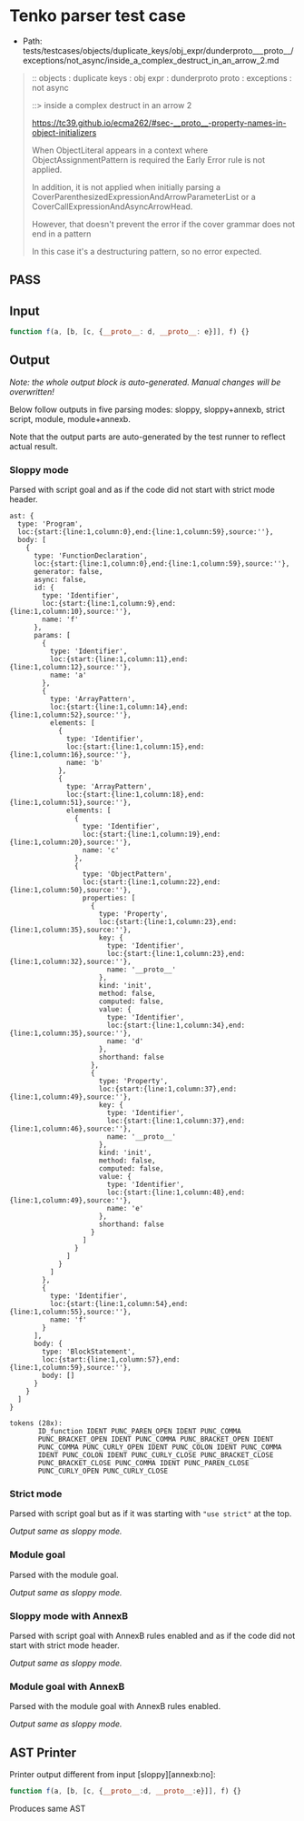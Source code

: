 # Tenko parser test case

- Path: tests/testcases/objects/duplicate_keys/obj_expr/dunderproto___proto__/exceptions/not_async/inside_a_complex_destruct_in_an_arrow_2.md

> :: objects : duplicate keys : obj expr : dunderproto proto : exceptions : not async
>
> ::> inside a complex destruct in an arrow 2
>
> https://tc39.github.io/ecma262/#sec-__proto__-property-names-in-object-initializers
>
> When ObjectLiteral appears in a context where ObjectAssignmentPattern is required the Early Error rule is not applied.
>
> In addition, it is not applied when initially parsing a CoverParenthesizedExpressionAndArrowParameterList or a CoverCallExpressionAndAsyncArrowHead.
>
> However, that doesn't prevent the error if the cover grammar does not end in a pattern
>
> In this case it's a destructuring pattern, so no error expected.

## PASS

## Input

`````js
function f(a, [b, [c, {__proto__: d, __proto__: e}]], f) {}
`````

## Output

_Note: the whole output block is auto-generated. Manual changes will be overwritten!_

Below follow outputs in five parsing modes: sloppy, sloppy+annexb, strict script, module, module+annexb.

Note that the output parts are auto-generated by the test runner to reflect actual result.

### Sloppy mode

Parsed with script goal and as if the code did not start with strict mode header.

`````
ast: {
  type: 'Program',
  loc:{start:{line:1,column:0},end:{line:1,column:59},source:''},
  body: [
    {
      type: 'FunctionDeclaration',
      loc:{start:{line:1,column:0},end:{line:1,column:59},source:''},
      generator: false,
      async: false,
      id: {
        type: 'Identifier',
        loc:{start:{line:1,column:9},end:{line:1,column:10},source:''},
        name: 'f'
      },
      params: [
        {
          type: 'Identifier',
          loc:{start:{line:1,column:11},end:{line:1,column:12},source:''},
          name: 'a'
        },
        {
          type: 'ArrayPattern',
          loc:{start:{line:1,column:14},end:{line:1,column:52},source:''},
          elements: [
            {
              type: 'Identifier',
              loc:{start:{line:1,column:15},end:{line:1,column:16},source:''},
              name: 'b'
            },
            {
              type: 'ArrayPattern',
              loc:{start:{line:1,column:18},end:{line:1,column:51},source:''},
              elements: [
                {
                  type: 'Identifier',
                  loc:{start:{line:1,column:19},end:{line:1,column:20},source:''},
                  name: 'c'
                },
                {
                  type: 'ObjectPattern',
                  loc:{start:{line:1,column:22},end:{line:1,column:50},source:''},
                  properties: [
                    {
                      type: 'Property',
                      loc:{start:{line:1,column:23},end:{line:1,column:35},source:''},
                      key: {
                        type: 'Identifier',
                        loc:{start:{line:1,column:23},end:{line:1,column:32},source:''},
                        name: '__proto__'
                      },
                      kind: 'init',
                      method: false,
                      computed: false,
                      value: {
                        type: 'Identifier',
                        loc:{start:{line:1,column:34},end:{line:1,column:35},source:''},
                        name: 'd'
                      },
                      shorthand: false
                    },
                    {
                      type: 'Property',
                      loc:{start:{line:1,column:37},end:{line:1,column:49},source:''},
                      key: {
                        type: 'Identifier',
                        loc:{start:{line:1,column:37},end:{line:1,column:46},source:''},
                        name: '__proto__'
                      },
                      kind: 'init',
                      method: false,
                      computed: false,
                      value: {
                        type: 'Identifier',
                        loc:{start:{line:1,column:48},end:{line:1,column:49},source:''},
                        name: 'e'
                      },
                      shorthand: false
                    }
                  ]
                }
              ]
            }
          ]
        },
        {
          type: 'Identifier',
          loc:{start:{line:1,column:54},end:{line:1,column:55},source:''},
          name: 'f'
        }
      ],
      body: {
        type: 'BlockStatement',
        loc:{start:{line:1,column:57},end:{line:1,column:59},source:''},
        body: []
      }
    }
  ]
}

tokens (28x):
       ID_function IDENT PUNC_PAREN_OPEN IDENT PUNC_COMMA
       PUNC_BRACKET_OPEN IDENT PUNC_COMMA PUNC_BRACKET_OPEN IDENT
       PUNC_COMMA PUNC_CURLY_OPEN IDENT PUNC_COLON IDENT PUNC_COMMA
       IDENT PUNC_COLON IDENT PUNC_CURLY_CLOSE PUNC_BRACKET_CLOSE
       PUNC_BRACKET_CLOSE PUNC_COMMA IDENT PUNC_PAREN_CLOSE
       PUNC_CURLY_OPEN PUNC_CURLY_CLOSE
`````

### Strict mode

Parsed with script goal but as if it was starting with `"use strict"` at the top.

_Output same as sloppy mode._

### Module goal

Parsed with the module goal.

_Output same as sloppy mode._

### Sloppy mode with AnnexB

Parsed with script goal with AnnexB rules enabled and as if the code did not start with strict mode header.

_Output same as sloppy mode._

### Module goal with AnnexB

Parsed with the module goal with AnnexB rules enabled.

_Output same as sloppy mode._

## AST Printer

Printer output different from input [sloppy][annexb:no]:

````js
function f(a, [b, [c, {__proto__:d, __proto__:e}]], f) {}
````

Produces same AST
